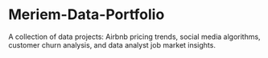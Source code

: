 # Meriem-Data-Portfolio
A collection of data projects: Airbnb pricing trends, social media algorithms, customer churn analysis, and data analyst job market insights.
